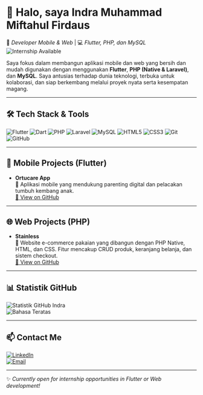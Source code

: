 # 👋 Halo, saya Indra Muhammad Miftahul Firdaus

🚀 *Developer Mobile & Web* | 💻 *Flutter, PHP, dan MySQL*  
![Internship Available](https://img.shields.io/badge/Internship-Available-brightgreen?style=flat-square)

Saya fokus dalam membangun aplikasi mobile dan web yang bersih dan mudah digunakan dengan menggunakan **Flutter**, **PHP (Native & Laravel)**, dan **MySQL**. Saya antusias terhadap dunia teknologi, terbuka untuk kolaborasi, dan siap berkembang melalui proyek nyata serta kesempatan magang.

---

## 🛠️ Tech Stack & Tools  
![Flutter](https://img.shields.io/badge/-Flutter-02569B?logo=flutter&logoColor=white&style=flat)
![Dart](https://img.shields.io/badge/-Dart-0175C2?logo=dart&logoColor=white&style=flat)
![PHP](https://img.shields.io/badge/-PHP-777BB4?logo=php&logoColor=white&style=flat)
![Laravel](https://img.shields.io/badge/-Laravel-F55247?logo=laravel&logoColor=white&style=flat)
![MySQL](https://img.shields.io/badge/-MySQL-4479A1?logo=mysql&logoColor=white&style=flat)
![HTML5](https://img.shields.io/badge/-HTML5-E34F26?logo=html5&logoColor=white&style=flat)
![CSS3](https://img.shields.io/badge/-CSS3-1572B6?logo=css3&logoColor=white&style=flat)
![Git](https://img.shields.io/badge/-Git-F05032?logo=git&logoColor=white&style=flat)
![GitHub](https://img.shields.io/badge/-GitHub-181717?logo=github&logoColor=white&style=flat)

---

## 📱 Mobile Projects (Flutter)
- **Ortucare App**  
  🧠 Aplikasi mobile yang mendukung parenting digital dan pelacakan tumbuh kembang anak.  
  [🔗 View on GitHub](https://github.com/IndraMuh/ortucare_app)

---

## 🌐 Web Projects (PHP)
- **Stainless**  
  👕 Website e-commerce pakaian yang dibangun dengan PHP Native, HTML, dan CSS. Fitur mencakup CRUD produk, keranjang belanja, dan sistem checkout.  
  [🔗 View on GitHub](https://github.com/IndraMuh/stainless)

---

## 📊 Statistik GitHub

![Statistik GitHub Indra](https://github-readme-stats.vercel.app/api?username=IndraMuh&show_icons=true&theme=tokyonight)  
![Bahasa Teratas](https://github-readme-stats.vercel.app/api/top-langs/?username=IndraMuh&layout=compact&theme=tokyonight)

---

## 📫 Contact Me
[![LinkedIn](https://img.shields.io/badge/-Indra%20Muhammad-blue?logo=linkedin&style=flat-square)](https://www.linkedin.com/in/indra-muhammad)  
[![Email](https://img.shields.io/badge/-indrazero889@gmail.com-red?logo=gmail&style=flat-square)](mailto:indrazero889@gmail.com)

---

✨ *Currently open for internship opportunities in Flutter or Web development!*
